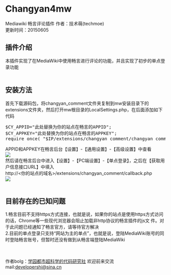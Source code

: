 # Changyan4mw
Mediawiki 畅言评论插件
作者：技术萌(techmoe)<br>
更新时间：20150605
<h2>插件介绍</h2>
本插件实现了在MediaWiki中使用畅言进行评论的功能，并且实现了初步的单点登录功能
<br><br>
<h2>安装方法</h2>
首先下载源码包，将changyan_comment文件夹复制到mw安装目录下的extensions文件夹，然后打开mw根目录的LocalSettings.php，在后面添加如下代码
<pre>
$CY_APPID="此处替换为你的站点在畅言的APPID";
$CY_APPKEY="此处替换为你的站点在畅言的APPKEY";
require_once( "$IP/extensions/changyan_comment/changyan_comment.php");
</pre>
APPID和APPKEY在畅言后台【设置】-【通用设置】-【高级设置】中查看<br>
<img src="http://i1.tietuku.com/abda32c335d42a26.png" ><br>
然后请在畅言后台中进入【设置】-【PC端设置】-【单点登录】，之后在【获取用户信息接口URL】中填入<br>
http://<你的站点的域名>/extensions/changyan_comment/callback.php <br>
<img src="http://i1.tietuku.com/9b3e946166a74134.png">
<br><br>
<h2>目前存在的已知问题</h2>
1.畅言目前不支持https方式连接，也就是说，如果你的站点是使用https方式访问的话，Chrome等一些现代浏览器会阻止加载非http协议的畅言插件的js文
件。对于此问题已经通知了畅言官方，请等待官方解决<br>
2.目前的单点登录只支持“网站为主的单点”，也就是说，登陆MediaWiki账号的同时登陆畅言账号，但暂时还没有做到从畅言端登陆MediaWiki

<br><br>
作者bolg：<a href="http://cnblogs.com/techmoe" target="_blank">学园都市超科学的代码研究社</a> 欢迎前来交流<br>
mail:developershi@sina.cn
